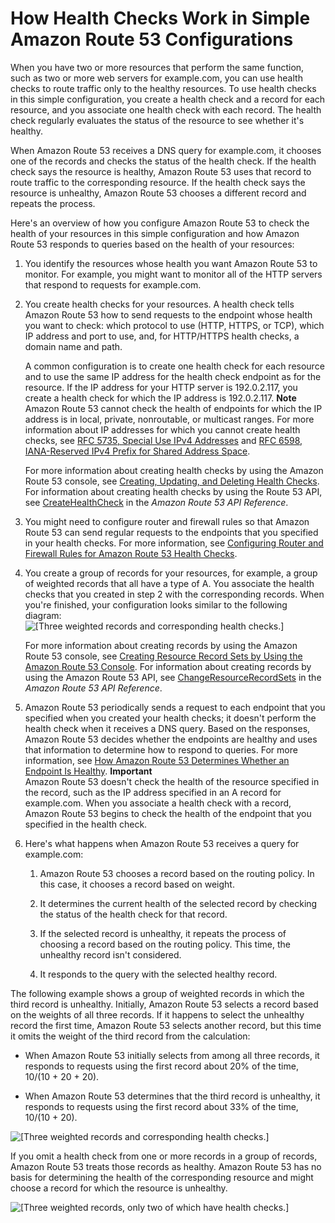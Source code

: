 # How Health Checks Work in Simple Amazon Route 53 Configurations<a name="dns-failover-simple-configs"></a>

When you have two or more resources that perform the same function, such as two or more web servers for example\.com, you can use health checks to route traffic only to the healthy resources\. To use health checks in this simple configuration, you create a health check and a record for each resource, and you associate one health check with each record\. The health check regularly evaluates the status of the resource to see whether it's healthy\.

When Amazon Route 53 receives a DNS query for example\.com, it chooses one of the records and checks the status of the health check\. If the health check says the resource is healthy, Amazon Route 53 uses that record to route traffic to the corresponding resource\. If the health check says the resource is unhealthy, Amazon Route 53 chooses a different record and repeats the process\. 

Here's an overview of how you configure Amazon Route 53 to check the health of your resources in this simple configuration and how Amazon Route 53 responds to queries based on the health of your resources:

1. You identify the resources whose health you want Amazon Route 53 to monitor\. For example, you might want to monitor all of the HTTP servers that respond to requests for example\.com\.

1. You create health checks for your resources\. A health check tells Amazon Route 53 how to send requests to the endpoint whose health you want to check: which protocol to use \(HTTP, HTTPS, or TCP\), which IP address and port to use, and, for HTTP/HTTPS health checks, a domain name and path\. 

   A common configuration is to create one health check for each resource and to use the same IP address for the health check endpoint as for the resource\. If the IP address for your HTTP server is 192\.0\.2\.117, you create a health check for which the IP address is 192\.0\.2\.117\.
**Note**  
Amazon Route 53 cannot check the health of endpoints for which the IP address is in local, private, nonroutable, or multicast ranges\. For more information about IP addresses for which you cannot create health checks, see [RFC 5735, Special Use IPv4 Addresses](http://tools.ietf.org/html/rfc5735) and [RFC 6598, IANA\-Reserved IPv4 Prefix for Shared Address Space](http://tools.ietf.org/html/rfc6598)\.

   For more information about creating health checks by using the Amazon Route 53 console, see [Creating, Updating, and Deleting Health Checks](health-checks-creating-deleting.md)\. For information about creating health checks by using the Route 53 API, see [CreateHealthCheck](http://docs.aws.amazon.com/Route53/latest/APIReference/API_CreateHealthCheck.html) in the *Amazon Route 53 API Reference*\.

1. You might need to configure router and firewall rules so that Amazon Route 53 can send regular requests to the endpoints that you specified in your health checks\. For more information, see [Configuring Router and Firewall Rules for Amazon Route 53 Health Checks](dns-failover-router-firewall-rules.md)\.

1. You create a group of records for your resources, for example, a group of weighted records that all have a type of A\. You associate the health checks that you created in step 2 with the corresponding records\. When you're finished, your configuration looks similar to the following diagram:  
![\[Three weighted records and corresponding health checks.\]](http://docs.aws.amazon.com/Route53/latest/DeveloperGuide/)

   For more information about creating records by using the Amazon Route 53 console, see [Creating Resource Record Sets by Using the Amazon Route 53 Console](resource-record-sets-creating.md)\. For information about creating records by using the Amazon Route 53 API, see [ChangeResourceRecordSets](http://docs.aws.amazon.com/Route53/latest/APIReference/API_ChangeResourceRecordSets.html) in the *Amazon Route 53 API Reference*\.

1. Amazon Route 53 periodically sends a request to each endpoint that you specified when you created your health checks; it doesn't perform the health check when it receives a DNS query\. Based on the responses, Amazon Route 53 decides whether the endpoints are healthy and uses that information to determine how to respond to queries\. For more information, see [How Amazon Route 53 Determines Whether an Endpoint Is Healthy](dns-failover-determining-health-of-endpoints.md)\.
**Important**  
Amazon Route 53 doesn't check the health of the resource specified in the record, such as the IP address specified in an A record for example\.com\. When you associate a health check with a record, Amazon Route 53 begins to check the health of the endpoint that you specified in the health check\.

1. Here's what happens when Amazon Route 53 receives a query for example\.com:

   1. Amazon Route 53 chooses a record based on the routing policy\. In this case, it chooses a record based on weight\.

   1. It determines the current health of the selected record by checking the status of the health check for that record\.

   1. If the selected record is unhealthy, it repeats the process of choosing a record based on the routing policy\. This time, the unhealthy record isn't considered\. 

   1. It responds to the query with the selected healthy record\. 

The following example shows a group of weighted records in which the third record is unhealthy\. Initially, Amazon Route 53 selects a record based on the weights of all three records\. If it happens to select the unhealthy record the first time, Amazon Route 53 selects another record, but this time it omits the weight of the third record from the calculation:

+ When Amazon Route 53 initially selects from among all three records, it responds to requests using the first record about 20% of the time, 10/\(10 \+ 20 \+ 20\)\. 

+ When Amazon Route 53 determines that the third record is unhealthy, it responds to requests using the first record about 33% of the time, 10/\(10 \+ 20\)\.

![\[Three weighted records and corresponding health checks.\]](http://docs.aws.amazon.com/Route53/latest/DeveloperGuide/)

If you omit a health check from one or more records in a group of records, Amazon Route 53 treats those records as healthy\. Amazon Route 53 has no basis for determining the health of the corresponding resource and might choose a record for which the resource is unhealthy\.

![\[Three weighted records, only two of which have health checks.\]](http://docs.aws.amazon.com/Route53/latest/DeveloperGuide/)